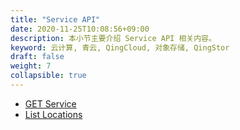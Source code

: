 ```yaml
---
title: "Service API"
date: 2020-11-25T10:08:56+09:00
description: 本小节主要介绍 Service API 相关内容。
keyword: 云计算, 青云, QingCloud, 对象存储, QingStor
draft: false
weight: 7
collapsible: true
---
```



- [GET Service](get)
- [List Locations](location)
